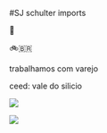 #SJ schulter imports

💙

🚲🇧🇷

trabalhamos com varejo

ceed: vale do silicio

![](https://media.tenor.com/Qe7ri1t7cqIAAAAM/love-you.gif)

![](https://media.tenor.com/M4rm7V4kEOsAAAAj/welcome-welcome-to-my-profile.gif)
